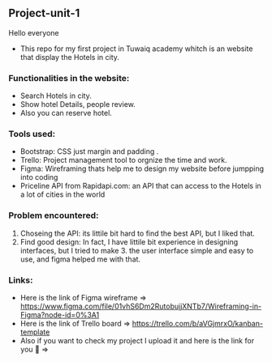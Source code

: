 ## Project-unit-1

Hello everyone
* This repo for my first project in Tuwaiq academy whitch is an website that display the Hotels in city.


### Functionalities in the website:
* Search Hotels in city.
* Show hotel Details, people review.
* Also you can reserve hotel.
### Tools used:
* Bootstrap: CSS just margin and padding .
* Trello: Project management tool to orgnize the time and work.
* Figma: Wireframing thats help me to design my website before jumpping into coding
* Priceline API from Rapidapi.com: an API that can access to the Hotels in a lot of cities in the world
### Problem encountered:
1. Choseing the API: its littile bit hard to find the best API, but I liked that.
2. Find good design: In fact, I have littile bit experience in designing interfaces, but I tried to make 3. the user interface simple and easy to use, and figma helped me with that.
### Links:
* Here is the link of Figma wireframe => https://www.figma.com/file/01vhS6Dm2RutobujjXNTb7/Wireframing-in-Figma?node-id=0%3A1
* Here is the link of Trello board => https://trello.com/b/aVGjmrxO/kanban-template
* Also if you want to check my project I upload it and here is the link for you 🤍 => 